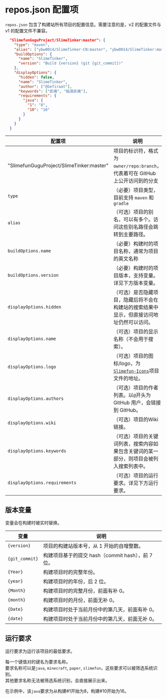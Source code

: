 # repos.json 配置项

`repos.json` 包含了构建站所有项目的配置信息。需要注意的是，v2 的配置文件与 v1 的配置文件不兼容。

```json
  "SlimefunGuguProject/SlimeTinker:master": {
    "type": "maven",
    "alias": ["ybw0014/SlimeTinker-CN:master", "ybw0014/SlimeTinker:master"],
    "buildOptions": {
      "name": "SlimeTinker",
      "version": "Build {version} (git {git_commit})"
    },
    "displayOptions": {
      "hidden": false,
      "name": "SlimeTinker",
      "author": ["@Sefiraat"],
      "keywords": ["匠魂", "粘液匠魂"],
      "requirements": {
        "java": {
          "1": "8",
          "10": "16"
        }
      }
    }
  }
```

| 配置项                                   | 说明                                                                                     |
| ---------------------------------------- | ---------------------------------------------------------------------------------------- |
| "SlimefunGuguProject/SlimeTinker:master" | 项目的标识符，格式为 `owner/repo:branch`，代表着可在 GitHub 上公开访问到的分支           |
| `type`                                   | （必要）项目类型，目前支持 `maven` 和 `gradle`                                           |
| `alias`                                  | （可选）项目的别名，可以有多个。访问这些别名路径会跳转到主要路径。                       |
| `buildOptions.name`                      | （必要）构建时的项目名称，通常为项目的英文名称                                           |
| `buildOptions.version`                   | （必要）构建时的项目版本，支持变量。详见下方版本变量。                                   |
| `displayOptions.hidden`                  | （可选）是否隐藏项目，隐藏后将不会在构建站的搜索结果中显示，但直接访问地址仍然可以访问。 |
| `displayOptions.name`                    | （可选）项目的显示名称（不会用于搜索）。                                                 |
| `displayOptions.logo`                    | （可选）项目的图标/logo，为[`Slimefun-Icons`](https://github.com/SlimefunGuguProject/Slimefun-Icons)项目文件的地址。 |
| `displayOptions.authors`                 | （可选）项目的作者列表。以`@`开头为 GitHub 用户，会链接到 GitHub。                       |
| `displayOptions.wiki`                    | （可选）项目的Wiki链接。|
| `displayOptions.keywords`                | （可选）项目的关键词列表，搜索内容如果包含关键词的某一部分，则项目会被列入搜索列表中。   |
| `displayOptions.requirements`            | （可选）项目的运行要求。详见下方运行要求。                                               |

## 版本变量

变量会在构建时被实时替换。

| 变量           | 说明                                              |
| -------------- | ------------------------------------------------- |
| `{version}`    | 项目的构建站版本号，从 1 开始的自增整数。         |
| `{git_commit}` | 构建项目基于的提交 hash（commit hash），前 7 位。 |
| `{Year}`       | 构建项目时的完整年份。                            |
| `{year}`       | 构建项目时的年份，后 2 位。                       |
| `{Month}`      | 构建项目时的完整月份，前面有补 0。                |
| `{month}`      | 构建项目时的月份，前面无补 0。                    |
| `{Date}`       | 构建项目时处于当前月份中的第几天，前面有补 0。    |
| `{date}`       | 构建项目时处于当前月份中的第几天，前面无补 0。    |

## 运行要求

运行要求为运行该项目的最低要求。

每一个键值对的键名为要求名称。  
要求名称可以是`java`, `minecraft`, `paper`, `slimefun`，这些要求可以被筛选系统识别。  
其他要求名称无法被筛选系统识别，会直接展示出来。

在示例中，该`java`要求为从构建#1开始为8，构建#10开始为16。
